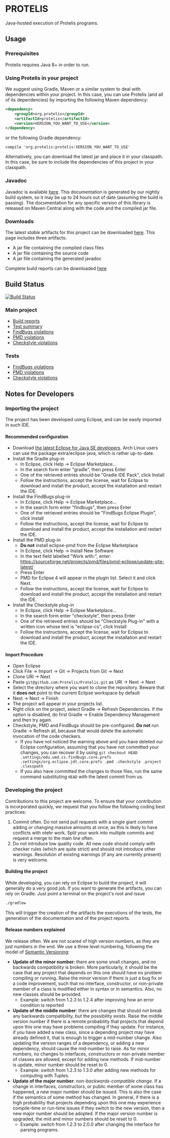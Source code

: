 # PROTELIS

Java-hosted execution of Protelis programs.

## Usage

### Prerequisites

Protelis requires Java 8+ in order to run.


### Using Protelis in your project

We suggest using Gradle, Maven or a similar system to deal with dependencies within your project. In this case, you can use Protelis (and all of its dependencies) by importing the following Maven dependency:

```xml
<dependency>
    <groupId>org.protelis</groupId>
    <artifactId>protelis</artifactId>
    <version>VERSION_YOU_WANT_TO_USE</version>
</dependency>
```

or the following Gradle dependency:

```Gradle
compile 'org.protelis:protelis:VERSION_YOU_WANT_TO_USE'
```

Alternatively, you can download the latest jar and place it in your classpath. In this case, be sure to include the dependencies of this project in your classpath.


### Javadoc

Javadoc is available [here][Javadoc]. This documentation is generated by our nightly build system, so it may be up to 24 hours out of date (assuming the build is passing).
The documentation for any specific version of this library is released on Maven Central along with the code and the compiled jar file.


### Downloads

The latest _stable_ artifacts for this project can be downloaded [here][Jars]. This page includes three artifacts:
* A jar file containing the compiled class files
* A jar file containing the source code
* A jar file containing the generated javadoc

Complete build reports can be downloaded [here][reports]


## Build Status
[![Build Status](https://drone.io/github.com/Protelis/Protelis/status.png)](https://drone.io/github.com/Protelis/Protelis/latest)


### Main project
* [Build reports][dashboard]
* [Test summary][test]
* [FindBugs violations][findbugs]
* [PMD violations][pmd]
* [Checkstyle violations][checkstyle]


### Tests
* [FindBugs violations][findbugs-test]
* [PMD violations][pmd-test]
* [Checkstyle violations][checkstyle-test]


## Notes for Developers


### Importing the project
The project has been developed using Eclipse, and can be easily imported in such IDE.


#### Recommended configuration
* Download [the latest Eclipse for Java SE developers][eclipse]. Arch Linux users can use the package extra/eclipse-java, which is rather up-to-date.
* Install the Gradle plug-in
	* In Eclipse, click Help -> Eclipse Marketplace...
	* In the search form enter "gradle", then press Enter
	* One of the retrieved entries should be "Gradle IDE Pack", click Install
	* Follow the instructions, accept the license, wait for Eclipse to download and install the product, accept the installation and restart the IDE.
* Install the FindBugs plug-in
	* In Eclipse, click Help -> Eclipse Marketplace...
	* In the search form enter "findbugs", then press Enter
	* One of the retrieved entries should be "FindBugs Eclipse Plugin", click Install
	* Follow the instructions, accept the license, wait for Eclipse to download and install the product, accept the installation and restart the IDE.
* Install the PMD plug-in
	* **Do not** install eclipse-pmd from the Eclipse Marketplace
	* In Eclipse, click Help -> Install New Software
	* In the text field labelled "Work with:", enter: https://sourceforge.net/projects/pmd/files/pmd-eclipse/update-site-latest/
	* Press Enter
	* PMD for Eclipse 4 will appear in the plugin list. Select it and click Next.
	* Follow the instructions, accept the license, wait for Eclipse to download and install the product, accept the installation and restart the IDE.
* Install the Checkstyle plug-in
	* In Eclipse, click Help -> Eclipse Marketplace...
	* In the search form enter "checkstyle", then press Enter
	* One of the retrieved entries should be "Checkstyle Plug-in" with a written icon whose text is "eclipse-cs", click Install
	* Follow the instructions, accept the license, wait for Eclipse to download and install the product, accept the installation and restart the IDE.


#### Import Procedure
* Open Eclipse
* Click File -> Import -> Git -> Projects from Git -> Next
* Clone URI -> Next
* Paste `git@github.com:Protelis/Protelis.git` as URI -> Next -> Next
* Select the directory where you want to clone the repository. Beware that it **does not** point to the current Eclipse workspace by default
* Next -> Next -> Finish
* The project will appear in your projects list.
* Right click on the project, select Gradle -> Refresh Dependencies. If the option is disabled, do first Gradle -> Enable Dependency Management and then try again.
* Checkstyle, PMD and FindBugs should be pre-configured. **Do not** run Gradle -> Refresh all, because that would delete the automatic invocation of the code checkers.
	* If you have not noticed the warning above and you have deleted our Eclipse configuration, assuming that you have not committed your changes, you can recover it by using ```git checkout HEAD .settings/edu.umd.cs.findbugs.core.prefs .settings/org.eclipse.jdt.core.prefs .pmd .checkstyle .project .classpath```
	* If you also have committed the changes to those files, run the same command substituting ``HEAD`` with the latest commit from us.

### Developing the project
Contributions to this project are welcome.  To ensure that your contribution is incorporated quickly, we request that you follow the following coding best practices:

1. Commit often. Do not send pull requests with a single giant commit adding or changing massive amounts at once, as this is likely to have conflicts with otehr work. Split your work into multiple commits and request a merge to the main line often.
2. Do not introduce low quality code. All new code should comply with checker rules (which are quite strict) and should not introduce other warnings.  Resolution of existing warnings (if any are currently present) is very welcome.


#### Building the project
While developing, you can rely on Eclipse to build the project, it will generally do a very good job.
If you want to generate the artifacts, you can rely on Gradle. Just point a terminal on the project's root and issue

```bash
./gradlew
```

This will trigger the creation of the artifacts the executions of the tests, the generation of the documentation and of the project reports.


#### Release numbers explained
We release often. We are not scared of high version numbers, as they are just numbers in the end.
We use a three level numbering, following the model of [Semantic Versioning][SemVer]:

* **Update of the minor number**: there are some small changes, and no backwards compatibility is broken. More particularly, it should be the case that any project that depends on this one should have no problem compiling or running. Raise the minor version if there is just a bug fix or a code improvement, such that no interface, constructor, or non-private member of a class is modified either in syntax or in semantics. Also, no new classes should be provided.
	* Example: switch from 1.2.3 to 1.2.4 after improving how an error condition is reported 
* **Update of the middle number**: there are changes that should not break any backwards compatibility, but the possibility exists. Raise the middle version number if there is a remote probability that projects that depend upon this one may have problems compiling if they update. For instance, if you have added a new class, since a depending project may have already defined it, that is enough to trigger a mid-number change. Also updating the version ranges of a dependency, or adding a new dependency, should cause the mid-number to raise. As for minor numbers, no changes to interfaces, constructors or non-private member of classes are allowed, except for adding *new* methods. If mid-number is update, minor number should be reset to 0.
	* Example: switch from 1.2.3 to 1.3.0 after adding new methods for computing with Tuples.
* **Update of the major number**: *non-backwards-compatible change*. If a change in interfaces, constructors, or public member of some class has happened, a new major number should be issued. This is also the case if the semantics of some method has changed. In general, if there is a high probability that projects depending upon this one may experience compile-time or run-time issues if they switch to the new version, then a new major number should be adopted. If the major version number is upgraded, the mid and minor numbers should be reset to 0.
	* Example: switch from 1.2.3 to 2.0.0 after changing the interface for parsing programs.


[Javadoc]: http://137.204.107.70/protelis-build/protelis/build/docs/javadoc/
[Jars]: http://search.maven.org/#search%7Cga%7C1%7Ca%3A%22protelis%22
[reports]: https://drone.io/github.com/Protelis/Protelis/files/build/reports/reports.tar
[dashboard]: http://137.204.107.70/protelis-build/protelis/build/reports/buildDashboard/
[test]: http://137.204.107.70/protelis-build/protelis/build/reports/tests/
[checkstyle]: http://137.204.107.70/protelis-build/protelis/build/reports/checkstyle/main.html
[checkstyle-test]: http://137.204.107.70/protelis-build/protelis/build/reports/checkstyle/test.html
[findbugs]: http://137.204.107.70/protelis-build/protelis/build/reports/findbugs/main.html
[findbugs-test]: http://137.204.107.70/protelis-build/protelis/build/reports/findbugs/test.html
[pmd]: http://137.204.107.70/protelis-build/protelis/build/reports/pmd/main.html
[pmd-test]: http://137.204.107.70/protelis-build/protelis/build/reports/pmd/test.html
[eclipse]: https://eclipse.org/downloads/
[SemVer]: http://semver.org/spec/v2.0.0.html

